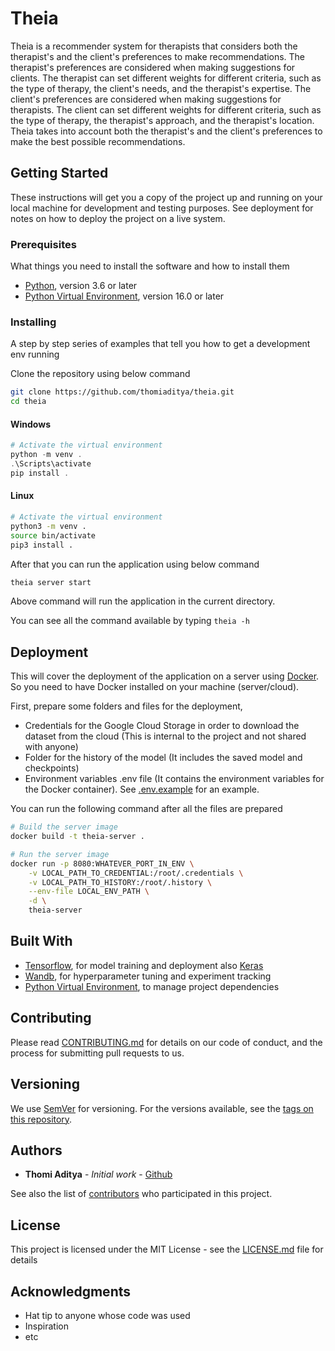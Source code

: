# Theia

Theia is a recommender system for therapists that considers both the therapist's and the client's preferences to make recommendations.
The therapist's preferences are considered when making suggestions for clients. The therapist can set different weights for different criteria, such as the type of therapy, the client's needs, and the therapist's expertise.
The client's preferences are considered when making suggestions for therapists. The client can set different weights for different criteria, such as the type of therapy, the therapist's approach, and the therapist's location.
Theia takes into account both the therapist's and the client's preferences to make the best possible recommendations.

<!--
Theia is easy to use - simply install the software and point your camera at a person's face. Theia will analyze the person's facial expressions and voice to generate a sentiment score. The score will range from -1 (very negative) to 1 (very positive), with 0 being neutral. Theia can also generate a report that includes a breakdown of the person's sentiment by different emotions.

Theia is accurate and reliable, and has been validated against ground truth data. Theia is also private and secure, and does not store any personally identifiable information.

Theia can be used by businesses to understand customer sentiment, or by individuals to better understand their own emotions. Theia is the perfect tool for anyone who wants to better understand their emotions, or the emotions of others. -->

## Getting Started

These instructions will get you a copy of the project up and running on your local machine for development and testing purposes. See deployment for notes on how to deploy the project on a live system.

### Prerequisites

What things you need to install the software and how to install them

- [Python](https://www.python.org/downloads/), version 3.6 or later
- [Python Virtual Environment](https://virtualenv.pypa.io/en/stable/), version 16.0 or later

### Installing

A step by step series of examples that tell you how to get a development env running

Clone the repository using below command

```bash
git clone https://github.com/thomiaditya/theia.git
cd theia
```

#### Windows

```powershell
# Activate the virtual environment
python -m venv .
.\Scripts\activate
pip install .
```

#### Linux

```bash
# Activate the virtual environment
python3 -m venv .
source bin/activate
pip3 install .
```

After that you can run the application using below command

```bash
theia server start
```

Above command will run the application in the current directory.

You can see all the command available by typing `theia -h`

## Deployment

This will cover the deployment of the application on a server using [Docker](https://www.docker.com/). So you need to have Docker installed on your machine (server/cloud).

First, prepare some folders and files for the deployment,
- Credentials for the Google Cloud Storage in order to download the dataset from the cloud (This is internal to the project and not shared with anyone)
- Folder for the history of the model (It includes the saved model and checkpoints)
- Environment variables .env file (It contains the environment variables for the Docker container). See [.env.example](https://github.com/thomiaditya/theia/blob/main/.env.example) for an example.

You can run the following command after all the files are prepared

```bash
# Build the server image
docker build -t theia-server .

# Run the server image
docker run -p 8080:WHATEVER_PORT_IN_ENV \
    -v LOCAL_PATH_TO_CREDENTIAL:/root/.credentials \
    -v LOCAL_PATH_TO_HISTORY:/root/.history \
    --env-file LOCAL_ENV_PATH \
    -d \
    theia-server
```

## Built With

- [Tensorflow](https://www.tensorflow.org/), for model training and deployment also [Keras](https://keras.io/)
- [Wandb](https://wandb.ai), for hyperparameter tuning and experiment tracking
- [Python Virtual Environment](https://docs.python.org/3/tutorial/venv.html), to manage project dependencies

## Contributing

Please read [CONTRIBUTING.md](https://github.com/thomiaditya/theia/blob/main/CONTRIBUTING.md) for details on our code of conduct, and the process for submitting pull requests to us.

## Versioning

We use [SemVer](http://semver.org/) for versioning. For the versions available, see the [tags on this repository](https://github.com/your/project/tags).

## Authors

- **Thomi Aditya** - _Initial work_ - [Github](https://github.com/thomiaditya)

See also the list of [contributors](https://github.com/thomiaditya/theia/contributors) who participated in this project.

## License

This project is licensed under the MIT License - see the [LICENSE.md](LICENSE.md) file for details

## Acknowledgments

- Hat tip to anyone whose code was used
- Inspiration
- etc

```

```
